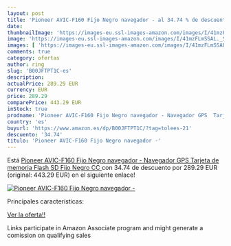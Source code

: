 ```yaml
---
layout: post
title: 'Pioneer AVIC-F160 Fijo Negro navegador - al 34.74 % de descuento'
date: 
thumbnailImage: 'https://images-eu.ssl-images-amazon.com/images/I/41mzFLmSSAL._SL200_.jpg'
image: 'https://images-eu.ssl-images-amazon.com/images/I/41mzFLmSSAL._SL200_.jpg'
images: [ 'https://images-eu.ssl-images-amazon.com/images/I/41mzFLmSSAL._SL200_.jpg' ]
comments: true
category: ofertas
author: ring
slug: 'B00JFTPT1C-es'
description:
actualPrice: 289.29 EUR
currency: EUR
price: 289.29
comparePrice: 443.29 EUR
inStock: true
prodname: 'Pioneer AVIC-F160 Fijo Negro navegador - Navegador GPS  Tarjeta de memoria  Flash  SD  Fijo  Negro  CC '
country: 'es'
buyurl: 'https://www.amazon.es/dp/B00JFTPT1C/?tag=tolees-21'
descuento: '34.74'
titulo: 'Pioneer AVIC-F160 Fijo Negro navegador -'
---
```


Está [Pioneer AVIC-F160 Fijo Negro navegador - Navegador GPS  Tarjeta de memoria  Flash  SD  Fijo  Negro  CC ](https://www.amazon.es/dp/B00JFTPT1C/?tag=tolees-21) con 34.74 de descuento por 289.29 EUR (original: 443.29 EUR) en el siguiente enlace!

[![Pioneer AVIC-F160 Fijo Negro navegador -](https://images-eu.ssl-images-amazon.com/images/I/41mzFLmSSAL._SL200_.jpg)](https://www.amazon.es/dp/B00JFTPT1C/?tag=tolees-21)

Principales características:


[Ver la oferta!!](https://www.amazon.es/dp/B00JFTPT1C/?tag=tolees-21)

Links participate in Amazon Associate program and might generate a comission on qualifying sales


